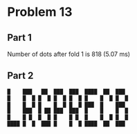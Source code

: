 # Problem 13

## Part 1
Number of dots after fold 1 is 818 (5.07 ms)

## Part 2
```bash
█    ███   ██  ███  ███  ████  ██  ███ 
█    █  █ █  █ █  █ █  █ █    █  █ █  █
█    █  █ █    █  █ █  █ ███  █    ███ 
█    ███  █ ██ ███  ███  █    █    █  █
█    █ █  █  █ █    █ █  █    █  █ █  █
████ █  █  ███ █    █  █ ████  ██  ███ 
```
